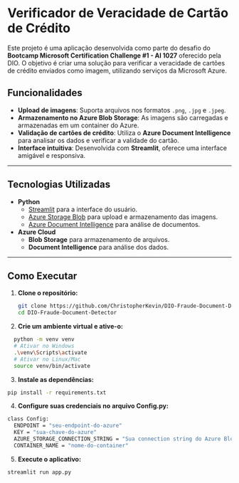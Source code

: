 # Verificador de Veracidade de Cartão de Crédito

Este projeto é uma aplicação desenvolvida como parte do desafio do **Bootcamp Microsoft Certification Challenge #1 - AI 1027** oferecido pela DIO. O objetivo é criar uma solução para verificar a veracidade de cartões de crédito enviados como imagem, utilizando serviços da Microsoft Azure.

## Funcionalidades

- **Upload de imagens**: Suporta arquivos nos formatos `.png`, `.jpg` e `.jpeg`.
- **Armazenamento no Azure Blob Storage**: As imagens são carregadas e armazenadas em um container do Azure.
- **Validação de cartões de crédito**: Utiliza o **Azure Document Intelligence** para analisar os dados e verificar a validade do cartão.
- **Interface intuitiva**: Desenvolvida com **Streamlit**, oferece uma interface amigável e responsiva.

---

## Tecnologias Utilizadas

- **Python**
  - [Streamlit](https://streamlit.io/) para a interface do usuário.
  - [Azure Storage Blob](https://learn.microsoft.com/en-us/azure/storage/blobs/) para upload e armazenamento das imagens.
  - [Azure Document Intelligence](https://learn.microsoft.com/en-us/azure/ai-services/document-intelligence/) para análise de documentos.
- **Azure Cloud**
  - **Blob Storage** para armazenamento de arquivos.
  - **Document Intelligence** para análise dos dados.

---


## Como Executar

1. **Clone o repositório:**
   ```bash
   git clone https://github.com/ChristopherKevin/DIO-Fraude-Document-Detector.git
   cd DIO-Fraude-Document-Detector
    ```

2. **Crie um ambiente virtual e ative-o:**
  ```bash
    python -m venv venv
    # Ativar no Windows
    .\venv\Scripts\activate
    # Ativar no Linux/Mac
    source venv/bin/activate
  ```

3. **Instale as dependências:**

  ```bash
  pip install -r requirements.txt
  ```

4. **Configure suas credenciais no arquivo Config.py:**

  ```bash
  class Config:
    ENDPOINT = "seu-endpoint-do-azure"
    KEY = "sua-chave-do-azure"
    AZURE_STORAGE_CONNECTION_STRING = "Sua connection string do Azure Blob Storage"
    CONTAINER_NAME = "nome-do-container"
  ```
5. **Execute o aplicativo:**

  ```bash
  streamlit run app.py
  ```
